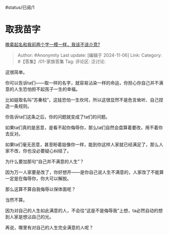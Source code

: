 #status/已阅/1 

# 取我苗字
[晚辈起名和我前两个字一模一样，我该不该介意?](https://www.zhihu.com/question/666130607/answer/24003965612)

> Author: #Anonymity
> Last update: [编辑于 2024-11-06]
> Link:
> Category: #【答集】/01-家族答集
> Tag:
> 评论区:
> 泛讨论:

这很简单。

你可以告诉ta们——取一样的名字，就容易沾染一样的命运，你担心你自己并不满意的人生恐怕担不起孩子一生的幸福。

比如娃取名叫“苏秦桧”，这娃恐怕一生坎坷，所以这很显然不是危言耸听、自己捏造一条规则。

你告诉ta们这条之后，你的问题就变成了ta们的问题。

如果ta们真的是恶意，是看不起你侮辱你，那么ta们自然会盘算着要改，用不着你去反对。

如果ta们毫无恶意，甚至盼着娃像你一样，能到你这样人家就已经满足了，那么人家不改，你也没必要疑心纠结了。

为什么要加那句“自己并不满意的人生”？

因为万一人家要是改了，你好想开——是你自己说人生不满意的，人家改了不能算一定是在侮辱你，你大可以解脱。

那么这算不算自我侮辱以保体面呢？

当然不算。

因为对自己的人生如此满意的人，不会往“这是不是侮辱我”上想，ta必然自动的想到人家是想沾自己的光。

再说，哪里有对自己的人生完全满意的人呢？
